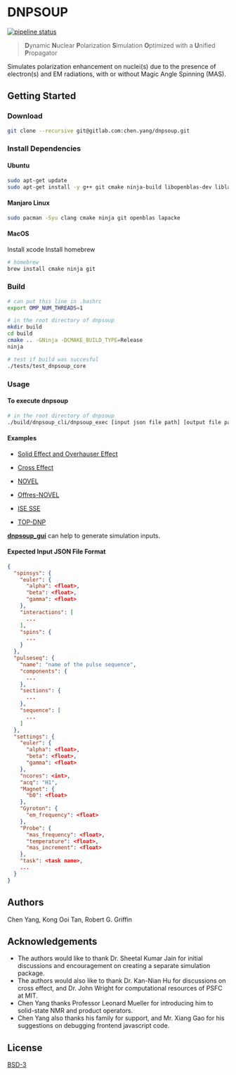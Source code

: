 # DNPSOUP

[![pipeline status](https://gitlab.com/chen.yang/dnpsoup/badges/master/pipeline.svg)](https://gitlab.com/chen.yang/dnpsoup/-/commits/master)

> **D**ynamic **N**uclear **P**olarization **S**imulation **O**ptimized with a **U**nified **P**ropagator

Simulates polarization enhancement on nuclei(s) due to the presence of electron(s) and EM radiations, with or without Magic Angle Spinning (MAS).

## Getting Started

### Download

``` bash
git clone --recursive git@gitlab.com:chen.yang/dnpsoup.git
```


### Install Dependencies

#### Ubuntu

``` bash
sudo apt-get update
sudo apt-get install -y g++ git cmake ninja-build libopenblas-dev liblapacke-dev libpthread-stubs0-dev gfortran libatlas-base-dev
```

#### Manjaro Linux

```bash
sudo pacman -Syu clang cmake ninja git openblas lapacke
```

#### MacOS

Install xcode
Install homebrew

```bash
# homebrew
brew install cmake ninja git
```

### Build

```bash
# can put this line in .bashrc
export OMP_NUM_THREADS=1

# in the root directory of dnpsoup
mkdir build
cd build
cmake .. -GNinja -DCMAKE_BUILD_TYPE=Release
ninja

# test if build was succesful
./tests/test_dnpsoup_core
```

### Usage

#### To execute dnpsoup

``` bash
# in the root directory of dnpsoup
./build/dnpsoup_cli/dnpsoup_exec [input json file path] [output file path]
```

#### Examples

+ [Solid Effect and Overhauser Effect](./examples/01_solid_effect_and_overhauser_effect/se_oe_visualization.ipynb)

+ [Cross Effect](./examples/02_cross_effect/ce_visualization.ipynb)

+ [NOVEL]()

+ [Offres-NOVEL]()

+ [ISE SSE]()

+ [TOP-DNP](./examples/06_top_dnp/top_dnp_visualization.ipynb)


**[dnpsoup_gui](https://github.com/cyang019/dnpsoup_gui)** can help to generate simulation inputs.


#### Expected Input JSON File Format

```json
{
  "spinsys": {
    "euler": {
      "alpha": <float>,
      "beta": <float>,
      "gamma": <float>
    },
    "interactions": [
      ...
    ],
    "spins": {
      ...
    }
  },
  "pulseseq": {
    "name": "name of the pulse sequence",
    "components": {
      ...
    },
    "sections": {
      ...
    },
    "sequence": [
      ...
    ]
  },
  "settings": {
    "euler": {
      "alpha": <float>,
      "beta": <float>,
      "gamma": <float>
    },
    "ncores": <int>,
    "acq": "H1",
    "Magnet": {
      "b0": <float>
    },
    "Gyroton": {
      "em_frequency": <float>
    },
    "Probe": {
      "mas_frequency": <float>,
      "temperature": <float>,
      "mas_increment": <float>
    },
    "task": <task name>,
    ...
  }
}
```



## Authors
Chen Yang, Kong Ooi Tan, Robert G. Griffin


## Acknowledgements
- The authors would like to thank Dr. Sheetal Kumar Jain for initial discussions and encouragement on creating a separate simulation package.
- The authors would also like to thank Dr. Kan-Nian Hu for discussions on cross effect, and Dr. John Wright for computational resources of PSFC at MIT. 
- Chen Yang thanks Professor Leonard Mueller for introducing him to solid-state NMR and product operators. 
- Chen Yang also thanks his family for support, and Mr. Xiang Gao for his suggestions on debugging frontend javascript code.


## License

[BSD-3](./LICENSE)

